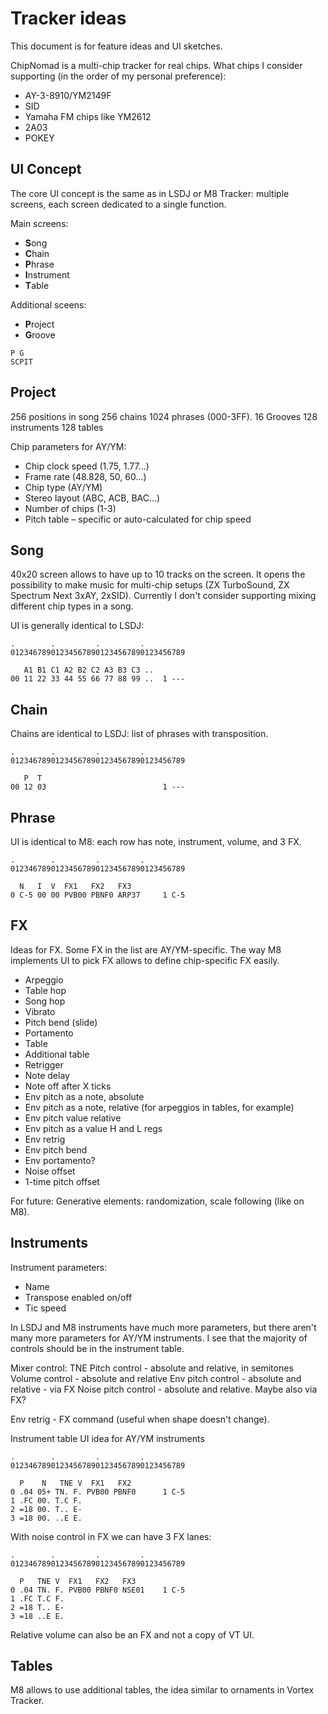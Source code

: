 # Tracker ideas

This document is for feature ideas and UI sketches.

ChipNomad is a multi-chip tracker for real chips. What chips I consider supporting (in the order of my personal preference):

- AY-3-8910/YM2149F
- SID
- Yamaha FM chips like YM2612
- 2A03
- POKEY

## UI Concept

The core UI concept is the same as in LSDJ or M8 Tracker: multiple screens, each screen dedicated to a single function.

Main screens:

- **S**ong
- **C**hain
- **P**hrase
- **I**nstrument
- **T**able

Additional sceens:

- **P**roject
- **G**roove

```
P G
SCPIT
```

## Project

256 positions in song
256 chains
1024 phrases (000-3FF).
16 Grooves
128 instruments
128 tables

Chip parameters for AY/YM:

- Chip clock speed (1.75, 1.77...)
- Frame rate (48.828, 50, 60...)
- Chip type (AY/YM)
- Stereo layout (ABC, ACB, BAC...)
- Number of chips (1-3)
- Pitch table – specific or auto-calculated for chip speed

## Song

40x20 screen allows to have up to 10 tracks on the screen. It opens the possibility
to make music for multi-chip setups (ZX TurboSound, ZX Spectrum Next 3xAY, 2xSID). Currently
I don't consider supporting mixing different chip types in a song.

UI is generally identical to LSDJ:

```
.        .         .         .
012346789012345678901234567890123456789

   A1 B1 C1 A2 B2 C2 A3 B3 C3 ..
00 11 22 33 44 55 66 77 88 99 ..  1 ---
```

## Chain

Chains are identical to LSDJ: list of phrases with transposition.

```
.        .         .         .
012346789012345678901234567890123456789

   P  T
00 12 03                          1 ---
```

## Phrase

UI is identical to M8: each row has note, instrument, volume, and 3 FX.

```
.        .         .         .
012346789012345678901234567890123456789

  N   I  V  FX1   FX2   FX3
0 C-5 00 00 PVB00 PBNF0 ARP37     1 C-5
```

## FX

Ideas for FX. Some FX in the list are AY/YM-specific. The way M8 implements UI to pick FX allows to
define chip-specific FX easily.

- Arpeggio
- Table hop
- Song hop
- Vibrato
- Pitch bend (slide)
- Portamento
- Table
- Additional table
- Retrigger
- Note delay
- Note off after X ticks
- Env pitch as a note, absolute
- Env pitch as a note, relative (for arpeggios in tables, for example)
- Env pitch value relative
- Env pitch as a value H and L regs
- Env retrig
- Env pitch bend
- Env portamento?
- Noise offset
- 1-time pitch offset

For future: Generative elements: randomization, scale following (like on M8).

## Instruments

Instrument parameters:

- Name
- Transpose enabled on/off
- Tic speed

In LSDJ and M8 instruments have much more parameters, but there aren't many more parameters for AY/YM instruments.
I see that the majority of controls should be in the instrument table.

Mixer control: TNE
Pitch control - absolute and relative, in semitones
Volume control - absolute and relative
Env pitch control - absolute and relative - via FX
Noise pitch control - absolute and relative. Maybe also via FX?

Env retrig - FX command (useful when shape doesn't change).

Instrument table UI idea for AY/YM instruments

```
.        .         .         .
012346789012345678901234567890123456789

  P    N   TNE V  FX1   FX2
0 .04 05+ TN. F. PVB00 PBNF0      1 C-5
1 .FC 00. T.C F.
2 =18 00. T.. E-
3 =18 00. ..E E.
```

With noise control in FX we can have 3 FX lanes:

```
.        .         .         .
012346789012345678901234567890123456789

  P   TNE V  FX1   FX2   FX3
0 .04 TN. F. PVB00 PBNF0 NSE01    1 C-5
1 .FC T.C F.
2 =18 T.. E-
3 =18 ..E E.
```

Relative volume can also be an FX and not a copy of VT UI.

## Tables

M8 allows to use additional tables, the idea similar to ornaments in Vortex Tracker.
